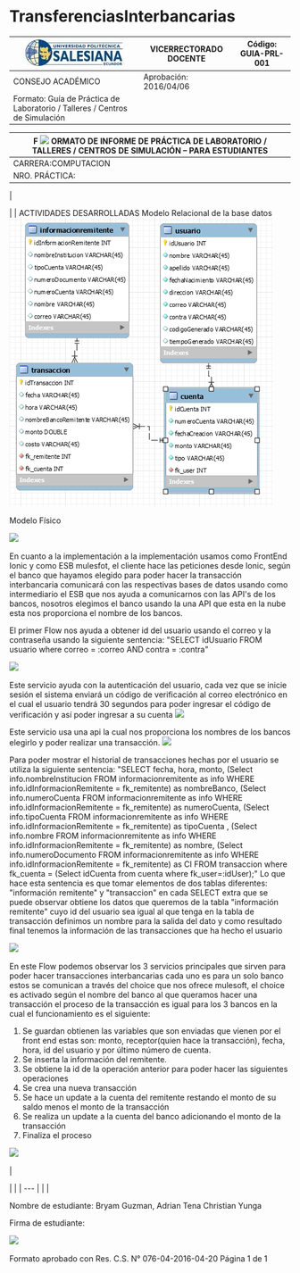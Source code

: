 # TransferenciasInterbancarias
| ![](Aspose.Words.53f63bd4-d4d3-4b5a-9f4c-283218ed5087.002.jpeg) | VICERRECTORADO DOCENTE | Código: GUIA-PRL-001 |
| --- | --- | --- |
| CONSEJO ACADÉMICO | Aprobación: 2016/04/06 |
| Formato: Guía de Práctica de Laboratorio / Talleres / Centros de Simulación |

| F ![](RackMultipart20210526-4-1vmzsy6_html_94b5c1261abd403c.jpg) ORMATO DE INFORME DE PRÁCTICA DE LABORATORIO / TALLERES / CENTROS DE SIMULACIÓN – PARA ESTUDIANTES |
| --- |
| CARRERA:COMPUTACION | ASIGNATURA: Sistemas Distribuidos |
| NRO. PRÁCTICA: | 30 | TÍTULO PRÁCTICA: 1 |
|

 |
| ACTIVIDADES DESARROLLADAS
Modelo Relacional de la base datos
 ![](Aspose.Words.53f63bd4-d4d3-4b5a-9f4c-283218ed5087.003.png)


Modelo Físico


 ![](RackMultipart20210526-4-1vmzsy6_html_6509d678b292afed.png)

En cuanto a la implementación a la implementación usamos como FrontEnd Ionic y como ESB mulesfot, el cliente hace las peticiones desde Ionic, según el banco que hayamos elegido para poder hacer la transacción interbancaria comunicará con las respectivas bases de datos usando como intermediario el ESB que nos ayuda a comunicarnos con las API&#39;s de los bancos, nosotros elegimos el banco usando la una API que esta en la nube esta nos proporciona el nombre de los bancos.











El primer Flow nos ayuda a obtener id del usuario usando el correo y la contraseña usando la siguiente sentencia:
 &quot;SELECT idUsuario FROM usuario where correo = :correo AND contra = :contra&quot;

 ![](RackMultipart20210526-4-1vmzsy6_html_3d23daff820840c5.png)

Este servicio ayuda con la autenticación del usuario, cada vez que se inicie sesión el sistema enviará un código de verificación al correo electrónico en el cual el usuario tendrá 30 segundos para poder ingresar el código de verificación y así poder ingresar a su cuenta
 ![](RackMultipart20210526-4-1vmzsy6_html_af120d885994f47b.png)








Este servicio usa una api la cual nos proporciona los nombres de los bancos elegirlo y poder realizar una transacción.
 ![](RackMultipart20210526-4-1vmzsy6_html_4bacea3da012528e.png)

















Para poder mostrar el historial de transacciones hechas por el usuario se utiliza la siguiente sentencia:
 &quot;SELECT fecha, hora, monto, (Select info.nombreInstitucion FROM informacionremitente as info WHERE info.idInformacionRemitente = fk\_remitente) as nombreBanco, (Select info.numeroCuenta FROM informacionremitente as info WHERE info.idInformacionRemitente = fk\_remitente) as numeroCuenta, (Select info.tipoCuenta FROM informacionremitente as info WHERE info.idInformacionRemitente = fk\_remitente) as tipoCuenta , (Select info.nombre FROM informacionremitente as info WHERE info.idInformacionRemitente = fk\_remitente) as nombre, (Select info.numeroDocumento FROM informacionremitente as info WHERE info.idInformacionRemitente = fk\_remitente) as CI
FROM transaccion where fk\_cuenta = (Select idCuenta from cuenta where fk\_user=:idUser);&quot;
Lo que hace esta sentencia es que tomar elementos de dos tablas diferentes: &quot;información remitente&quot; y &quot;transaccion&quot; en cada SELECT extra que se puede observar obtiene los datos que queremos de la tabla &quot;información remitente&quot; cuyo id del usuario sea igual al que tenga en la tabla de transacción definimos un nombre para la salida del dato y como resultado final tenemos la información de las transacciones que ha hecho el usuario

 ![](RackMultipart20210526-4-1vmzsy6_html_c988097b368f268d.png)








En este Flow podemos observar los 3 servicios principales que sirven para poder hacer transacciones interbancarias cada uno es para un solo banco estos se comunican a través del choice que nos ofrece mulesoft, el choice es activado según el nombre del banco al que queramos hacer una transacción el proceso de la transacción es igual para los 3 bancos en la cual el funcionamiento es el siguiente:

1. Se guardan obtienen las variables que son enviadas que vienen por el front end estas son: monto, receptor(quien hace la transacción), fecha, hora, id del usuario y por último número de cuenta.
2. Se inserta la información del remitente.
3. Se obtiene la id de la operación anterior para poder hacer las siguientes operaciones
4. Se crea una nueva transacción
5. Se hace un update a la cuenta del remitente restando el monto de su saldo menos el monto de la transacción
6. Se realiza un update a la cuenta del banco adicionando el monto de la transacción
7. Finaliza el proceso


 ![](RackMultipart20210526-4-1vmzsy6_html_8b9555a13cfe63ca.png)























 |

|
 |
| --- |
|
 |

Nombre de estudiante: Bryam Guzman, Adrian Tena Christian Yunga

Firma de estudiante:

![](RackMultipart20210526-4-1vmzsy6_html_c06513c5055d49fd.jpg)

Formato aprobado con Res. C.S. N° 076-04-2016-04-20 Página 1 de 1
